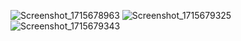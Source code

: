 ![Screenshot_1715678963](https://github.com/CodingSTUFF070/IntroToRoomDb/assets/86480483/01497de5-f77f-48d4-be26-d43554fa4711)
![Screenshot_1715679325](https://github.com/CodingSTUFF070/IntroToRoomDb/assets/86480483/e5bf2bfd-f24b-4afa-83b6-754c2adbdf66)
![Screenshot_1715679343](https://github.com/CodingSTUFF070/IntroToRoomDb/assets/86480483/1b7c9789-662a-4b82-a897-fe4da0f95661)

